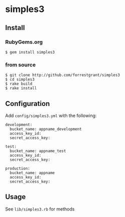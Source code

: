 # simples3
## Install
### RubyGems.org
	$ gem install simples3

### from source
	$ git clone http://github.com/forrestgrant/simples3
	$ cd simples3
	$ rake build
	$ rake install

## Configuration
  Add `config/simples3.yml` with the following:

	development:
	  bucket_name: appname_development
	  access_key_id: 
	  secret_access_key:
	
	test:
	  bucket_name: appname_test
	  access_key_id: 
	  secret_access_key: 
	
	production:
	  bucket_name: appname
	  access_key_id: 
	  secret_access_key:


## Usage
  See `lib/simples3.rb` for methods